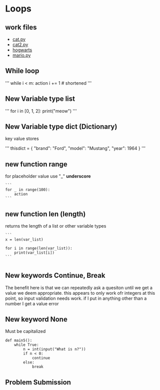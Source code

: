 # Loops

## work files
- [cat.py](cat.py)
- [cat2.py](cat2.py)
- [hogwarts](./hogwarts.py)
- [mario.py](./mario.py)

## While loop
'''
while i < m:
        action
        i += 1 # shortened
'''

## New Variable type list
'''
for i in [0, 1, 2]:
    print("meow")
'''

## New Variable type dict (Dictionary)
key value stores

'''
thisdict = {
  "brand": "Ford",
  "model": "Mustang",
  "year": 1964
}
'''

## new function range
for placeholder value use "_" **underscore**

    ```
    for _ in range(100):
        action
    ```

## new function len (length)
returns the length of a list or other variable types

    ```
    x = len(var_list)

    for i in range(len(var_list)):
        print(var_list[i])
    ```

#

## New keywords Continue, Break
The benefit here is that we can repeatedly ask a quesiton until we get a value we deem appropriate.  this appears to only work ofr integers at this point, so input validation needs work.  if I put in anything other than a number I get a value error

## New keyword None
Must be capitalized

```
def main5():
    while True:
        n = int(input("What is n?"))
        if n < 0:
            continue
        else:
            break
```

## Problem Submission

